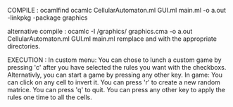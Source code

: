 COMPILE :
    ocamlfind ocamlc CellularAutomaton.ml GUI.ml main.ml -o a.out -linkpkg -package graphics

alternative compile :
    <ocamlc directory>ocamlc -I <graphics directory>/graphics/ graphics.cma -o a.out CellularAutomaton.ml GUI.ml main.ml
    remplace <ocamlc directory> and <graphics directory> with the appropriate directories.

EXECUTION :
    In custom menu:
        You can chose to lunch a custom game by pressing 'c' after you have selected the rules you want with the checkboxs.
        Alternativly, you can start a game by pressing any other key.
    In game:
        You can click on any cell to invert it.
        You can press 'r' to create a new random matrice.
        You can press 'q' to quit.
        You can press any other key to apply the rules one time to all the cells.